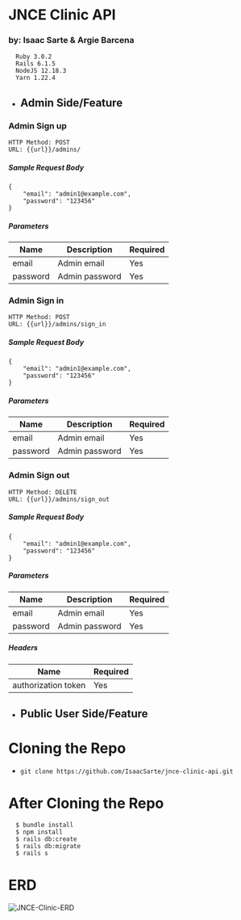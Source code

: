 # JNCE Clinic API
### by: Isaac Sarte & Argie Barcena

```
  Ruby 3.0.2
  Rails 6.1.5
  NodeJS 12.18.3
  Yarn 1.22.4
```

* ## **Admin Side/Feature**

### Admin Sign up
```
HTTP Method: POST
URL: {{url}}/admins/
```

##### Sample Request Body

```
{
    "email": "admin1@example.com",
    "password": "123456"
}
```
##### Parameters

Name | Description | Required | 
--- | --- | --- | 
email | Admin email | Yes |
password | Admin password | Yes |

### Admin Sign in
```
HTTP Method: POST
URL: {{url}}/admins/sign_in
```

##### Sample Request Body

```
{
    "email": "admin1@example.com",
    "password": "123456"
}
```
##### Parameters

Name | Description | Required | 
--- | --- | --- | 
email | Admin email | Yes |
password | Admin password | Yes |

### Admin Sign out
```
HTTP Method: DELETE
URL: {{url}}/admins/sign_out
```

##### Sample Request Body

```
{
    "email": "admin1@example.com",
    "password": "123456"
}
```
##### Parameters

Name | Description | Required | 
--- | --- | --- | 
email | Admin email | Yes |
password | Admin password | Yes |

##### Headers

Name | Required | 
--- | --- | 
authorization token | Yes |

* ## **Public User Side/Feature**

# Cloning the Repo

* `git clone https://github.com/IsaacSarte/jnce-clinic-api.git`

# After Cloning the Repo

```
  $ bundle install
  $ npm install
  $ rails db:create
  $ rails db:migrate
  $ rails s
```

# ERD
![JNCE-Clinic-ERD](https://user-images.githubusercontent.com/82153590/159286700-a2cc342c-1833-4314-b6e8-16b3450a4311.png)
